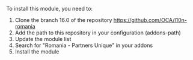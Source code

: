 To install this module, you need to:

1.  Clone the branch 16.0 of the repository
    <https://github.com/OCA/l10n-romania>
2.  Add the path to this repository in your configuration (addons-path)
3.  Update the module list
4.  Search for "Romania - Partners Unique" in your addons
5.  Install the module
